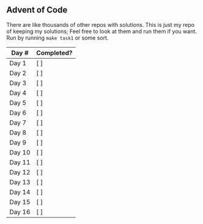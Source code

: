 ## Advent of Code 
There are like thousands of other repos with solutions. This is just my repo of keeping my solutions;
Feel free to look at them and run them if you want. Run by running `make task1` or some sort.

| Day #  | Completed? |
| --- | ------------- |
| Day 1  | [ ] |
| Day 2  | [ ] |
| Day 3  | [ ] |
| Day 4  | [ ] |
| Day 5  | [ ] |
| Day 6  | [ ] |
| Day 7  | [ ] |
| Day 8  | [ ] |
| Day 9  | [ ] |
| Day 10  | [ ] |
| Day 11 | [ ] |
| Day 12  | [ ] |
| Day 13  | [ ] |
| Day 14  | [ ] |
| Day 15  | [ ] |
| Day 16  | [ ] |
